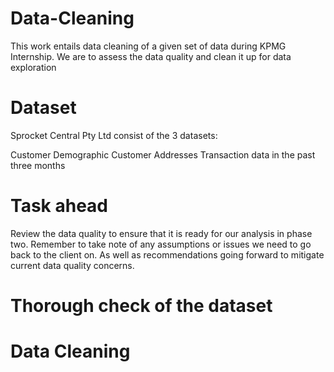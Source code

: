 # Data-Cleaning
This work entails data cleaning of a given set of data during KPMG Internship. We are to assess the data quality and clean it up for data exploration

# Dataset
Sprocket Central Pty Ltd consist of the 3 datasets:

Customer Demographic 
Customer Addresses
Transaction data in the past three months

# Task ahead

Review the data quality to ensure that it is ready for our analysis in phase two. Remember to take note of any assumptions or issues we need to go back to the client on. As well as recommendations going forward to mitigate current data quality concerns.

# Thorough check of the dataset
# Data Cleaning
